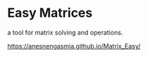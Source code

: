 # Easy Matrices
 a tool for matrix solving and operations.

https://anesnengasmia.github.io/Matrix_Easy/
